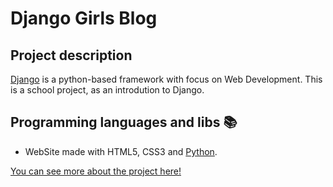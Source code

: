 # Django Girls Blog

## Project description

[Django](https://www.djangoproject.com/) is a python-based framework with focus on Web Development.
This is a school project, as an introdution to Django.



## Programming languages and libs :books:

* WebSite made with HTML5, CSS3 and [Python](https://www.python.org/).

[You can see more about the project here!](https://tutorial.djangogirls.org/)
